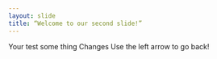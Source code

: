 ```yaml
---
layout: slide
title: “Welcome to our second slide!”
---
```

Your test
some thing Changes 
Use the left arrow to go back!
